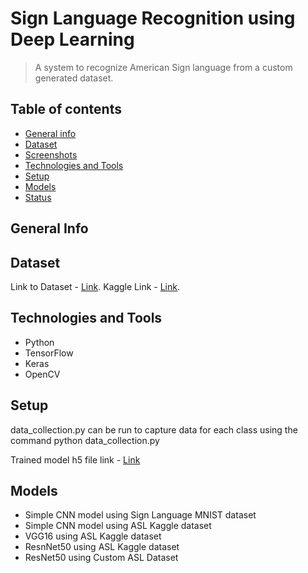 # Sign Language Recognition using Deep Learning
> A system to recognize American Sign language from a custom generated dataset.

## Table of contents
* [General info](#general-info)
* [Dataset](#dataset)
* [Screenshots](#screenshots)
* [Technologies and Tools](#technologies-and-tools)
* [Setup](#setup)
* [Models](#features)
* [Status](#status)

## General Info

## Dataset
Link to Dataset - [Link](https://drive.google.com/drive/u/0/folders/1xN_20z27PJDt9bASUOHGIELpJjTtZyMl). 
Kaggle Link - [Link](https://www.kaggle.com/datasets/joannracheljacob/american-sign-language-dataset).

## Technologies and Tools
* Python 
* TensorFlow
* Keras
* OpenCV

## Setup

data_collection.py can be run to capture data for each class using the command python data_collection.py 

Trained model h5 file link - [Link](https://drive.google.com/file/d/1ZSEqRN4lgzfp_1_6nQ_4nlzq5rZ7DSeD/view?usp=sharing)


## Models

* Simple CNN model using Sign Language MNIST dataset
* Simple CNN model using ASL Kaggle dataset
* VGG16 using ASL Kaggle dataset
* ResnNet50 using ASL Kaggle dataset
* ResNet50 using Custom ASL Dataset
